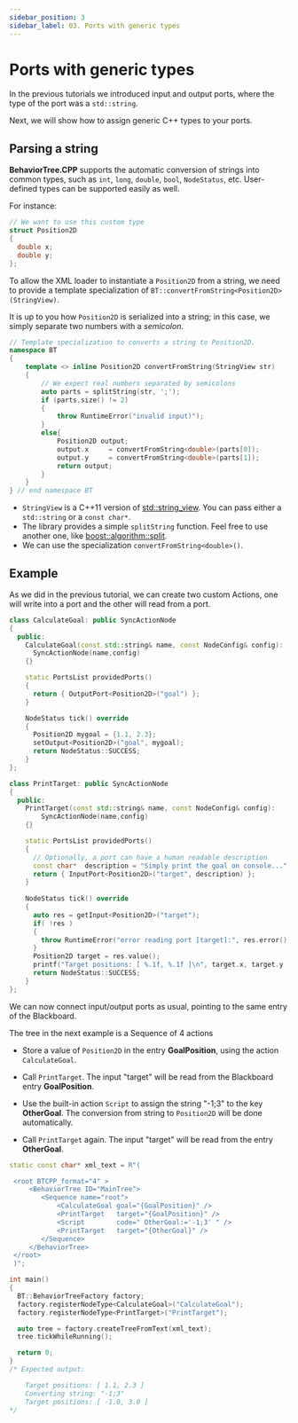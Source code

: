 ```yaml
---
sidebar_position: 3
sidebar_label: 03. Ports with generic types
---
```


# Ports with generic types

In the previous tutorials we introduced input and output ports, where the
type of the port was a `std::string`.

Next, we will show how to assign generic C++ types to your ports.

## Parsing a string

__BehaviorTree.CPP__ supports the automatic conversion of strings into common
types, such as `int`, `long`, `double`, `bool`, `NodeStatus`, etc.
User-defined types can be supported easily as well. 

For instance:

``` cpp
// We want to use this custom type
struct Position2D 
{ 
  double x;
  double y; 
};
```

To allow the XML loader to instantiate a `Position2D` from a string,
we need to provide a template 
specialization of `BT::convertFromString<Position2D>(StringView)`.

It is up to you how `Position2D` is serialized into a string; in this case, 
we simply separate two numbers with a _semicolon_.

``` cpp
// Template specialization to converts a string to Position2D.
namespace BT
{
    template <> inline Position2D convertFromString(StringView str)
    {
        // We expect real numbers separated by semicolons
        auto parts = splitString(str, ';');
        if (parts.size() != 2)
        {
            throw RuntimeError("invalid input)");
        }
        else{
            Position2D output;
            output.x     = convertFromString<double>(parts[0]);
            output.y     = convertFromString<double>(parts[1]);
            return output;
        }
    }
} // end namespace BT
```

- `StringView` is a C++11 version of [std::string_view](https://en.cppreference.com/w/cpp/header/string_view). 
   You can pass either a `std::string` or a `const char*`.
-  The library provides a simple `splitString` function. Feel free to use another
   one, like [boost::algorithm::split](https://www.boost.org/doc/libs/1_80_0/doc/html/boost/algorithm/split.html).
-  We can use the specialization `convertFromString<double>()`.  
   
## Example

As we did in the previous tutorial, we can create two custom Actions,
one will write into a port and the other will read from a port.

``` cpp
class CalculateGoal: public SyncActionNode
{
  public:
    CalculateGoal(const std::string& name, const NodeConfig& config):
      SyncActionNode(name,config)
    {}

    static PortsList providedPorts()
    {
      return { OutputPort<Position2D>("goal") };
    }

    NodeStatus tick() override
    {
      Position2D mygoal = {1.1, 2.3};
      setOutput<Position2D>("goal", mygoal);
      return NodeStatus::SUCCESS;
    }
};

class PrintTarget: public SyncActionNode
{
  public:
    PrintTarget(const std::string& name, const NodeConfig& config):
        SyncActionNode(name,config)
    {}

    static PortsList providedPorts()
    {
      // Optionally, a port can have a human readable description
      const char*  description = "Simply print the goal on console...";
      return { InputPort<Position2D>("target", description) };
    }
      
    NodeStatus tick() override
    {
      auto res = getInput<Position2D>("target");
      if( !res )
      {
        throw RuntimeError("error reading port [target]:", res.error());
      }
      Position2D target = res.value();
      printf("Target positions: [ %.1f, %.1f ]\n", target.x, target.y );
      return NodeStatus::SUCCESS;
    }
};
```   

We can now connect input/output ports as usual, pointing to the same 
entry of the Blackboard.

The tree in the next example is a Sequence of 4 actions

- Store a value of `Position2D` in the entry __GoalPosition__,
  using the action `CalculateGoal`.

- Call `PrintTarget`. The input "target" will be read from the Blackboard
  entry __GoalPosition__.

- Use the built-in action `Script` to assign the string "-1;3" to the key __OtherGoal__.
  The conversion from string to `Position2D` will be done automatically.

- Call `PrintTarget` again. The input "target" will be read from the
  entry __OtherGoal__.


``` cpp  
static const char* xml_text = R"(

 <root BTCPP_format="4" >
     <BehaviorTree ID="MainTree">
        <Sequence name="root">
            <CalculateGoal goal="{GoalPosition}" />
            <PrintTarget   target="{GoalPosition}" />
            <Script        code=" OtherGoal:='-1;3' " />
            <PrintTarget   target="{OtherGoal}" />
        </Sequence>
     </BehaviorTree>
 </root>
 )";

int main()
{
  BT::BehaviorTreeFactory factory;
  factory.registerNodeType<CalculateGoal>("CalculateGoal");
  factory.registerNodeType<PrintTarget>("PrintTarget");

  auto tree = factory.createTreeFromText(xml_text);
  tree.tickWhileRunning();

  return 0;
}
/* Expected output:

    Target positions: [ 1.1, 2.3 ]
    Converting string: "-1;3"
    Target positions: [ -1.0, 3.0 ]
*/
```  






   
